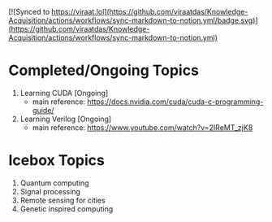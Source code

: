 [![Synced to https://viraat.lol](https://github.com/viraatdas/Knowledge-Acquisition/actions/workflows/sync-markdown-to-notion.yml/badge.svg)](https://github.com/viraatdas/Knowledge-Acquisition/actions/workflows/sync-markdown-to-notion.yml)

# Completed/Ongoing Topics

1. Learning CUDA [Ongoing]
   - main reference: https://docs.nvidia.com/cuda/cuda-c-programming-guide/
2. Learning Verilog [Ongoing]
    - main reference: https://www.youtube.com/watch?v=2IReMT_zjK8

# Icebox Topics

1. Quantum computing
1. Signal processing
1. Remote sensing for cities
1. Genetic inspired computing
